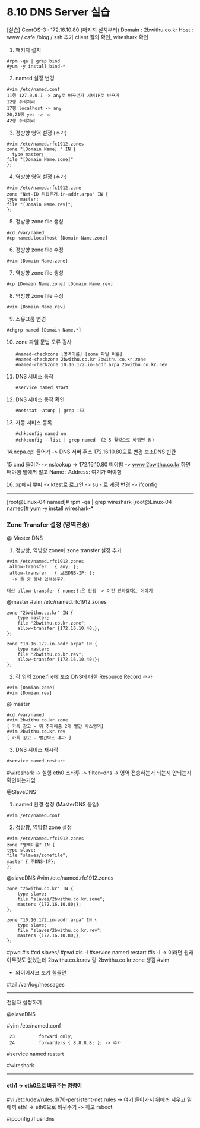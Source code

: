 # 8.10 DNS Server  실습 

[실습]
CentOS-3 : 172.16.10.80
(패키지 설치부터)
Domain : 2bwithu.co.kr
Host : www / cafe /blog / ssh 추가
client 질의 확인, wireshark 확인

1. 패키지 설치

  ```
  #rpm -qa | grep bind
  #yum -y install bind-*
  ```

  


2. named 설정 변경

  ```
  #vim /etc/named.conf
  11행 127.0.0.1 -> any로 바꾸던가 서버IP로 바꾸기
  12행 주석처리
  17행 localhost -> any
  20,21행 yes -> no
  42행 주석처리
  ```

  

3. 정방향 영역 설정 (추가)

  ```
  #vim /etc/named.rfc1912.zones
  zone "[Domain Name] " IN {
   	type master;
  file "[Domain Name.zone]"
  };
  ```

  

4. 역방향 영역 설정 (추가)

  ```
  #vim /etc/named.rfc1912.zone
  zone "Net-ID 뒤집은거.in-addr.arpa" IN {
  type master;
  file "[Domain Name.rev]";
  };
  ```

  

5. 정방향 zone file 생성

  ```
  #cd /var/named
  #cp named.localhost [Domain Name.zone]
  ```

  

6. 정방향 zone file 수정

  ```
  #vim [Domain Name.zone]
  ```

  

7. 역방향 zone file 생성

  ```
  #cp [Domain Name.zone] [Domain Name.rev]
  ```

  

8. 역방향 zone file 수정

  ```
  #vim [Domain Name.rev]
  ```

  

9. 소유그룹 변경

  ```
  #chgrp named [Domain Name.*]
  ```

  

10. zone 파일 문법 오류 검사

    ```
    #named-checkzone [영역이름] [zone 파일 이름]
    #named-checkzone 2bwithu.co.kr 2bwithu.co.kr.zone
    #named-checkzone 10.16.172.in-addr.arpa 2bwithu.co.kr.rev
    ```

    

11. DNS 서비스 동작

    ```
    #service named start
    ```

    

12. DNS 서비스 동작 확인

    ```
    #netstat -atunp | grep :53
    ```

    

13. 자동 서비스 등록

    ```
    #chkconfig named on
    #chkconfig --list | grep named  (2-5 활성으로 바뀌면 됨)
    ```

    

14.ncpa.cpl 들어가 -> DNS 서버 주소 172.16.10.80으로 변경 보조DNS 빈칸

15 cmd 들어가 -> nslookup -> 172.16.10.80 떠야함
-> www.2bwithu.co.kr 하면 떠야햄 밑에꺼 말고 Name : Address: 여기가 떠야함

16. xp에서 뿌띠 -> ktest로 로그인 -> su - 로 계정 변경 -> ifconfig

---------------------------------------------------------------------------------------
[root@Linux-04 named]# rpm -qa | grep wireshark
[root@Linux-04 named]# yum -y install wireshark-*



### Zone Transfer 설정 (영역전송)

@ Master DNS

1. 정방향, 역방향 zone에 zone transfer 설정 추가

  ```
  #vim /etc/named.rfc1912.zones
   allow-transfer 	{ any; };
   allow-transfer 	{ 보조DNS-IP; };
    -> 둘 중 하나 입력해주기 
  
  대신 allow-transfer	{ none;};은 안됨 -> 이건 안하겠다는 이야기
  ```

  

@master
#vim /etc/named.rfc1912.zones

```
zone "2bwithu.co.kr" IN {
	type master;
	file "2bwithu.co.kr.zone";
	allow-transfer {172.16.10.40;};
};

zone "10.16.172.in-addr.arpa" IN {
	type master;
	file "2bwithu.co.kr.rev";
	allow-transfer {172.16.10.40;};
};
```




2. 각 영역 zone file에 보조 DNS에 대한 Resource Record 추가

  ```
  #vim [Domian.zone]
  #vim [Domian.rev]
  ```

  

@ master

```
#cd /var/named
#vim 2bwithu.co.kr.zone
[ 카톡 참고 - 뭐 추가해줌 2개 빨간 박스영역]
#vim 2bwithu.co.kr.rev
[ 카톡 참고 - 빨간박스 추가 ]
```




3. DNS 서비스 재시작

  ```
  #service named restart
  ```

#wireshark -> 실행
eth0 스타투 -> filter=dns -> 영역 전송하는거 되는지 안되는지 확인하는거임 



@SlaveDNS

1. named 환경 설정 (MasterDNS 동일)

  ```
  #vim /etc/named.conf 
  ```

  

2. 정방향, 역방향 zone 설정

  ```
  #vim /etc/named.rfc1912.zones
  zone "영역이름" IN {	
  type slave;
  file "slaves/zonefile";
  master { 주DNS-IP};
  };
  ```

  

@slaveDNS
#vim /etc/named.rfc1912.zones

```
zone "2bwithu.co.kr" IN {
	type slave;
	file "slaves/2bwithu.co.kr.zone";
	masters {172.16.10.80;};
};

zone "10.16.172.in-addr.arpa" IN {
	type slave;
	file "slaves/2bwithu.co.kr.rev";
	masters {172.16.10.80;};
};
```

#pwd
#ls
#cd slaves/
#pwd 
#ls -l
#service named restart 
#ls -l -> 이러면 원래 아무것도 없었는데 2bwithu.co.kr.rev 랑 2bwithu.co.kr.zone 생김
#vim 

+ 와이어샤크 보기 힘들면
<master>
#tail /var/log/messages



--------------
전달자 설정하기 

@slaveDNS

#vim /etc/named.conf

```
 23         forward only;
 24         forwarders { 8.8.8.8; }; -> 추가
```

#service named restart

#wireshark


-----------------------------------


#### eth1 -> eth0으로 바꿔주는 명령어

#vi /etc/udev/rules.d/70-persistent-net.rules
-> 여기 들어가서 위에꺼 지우고 밑에꺼 eth1 -> eth0으로 바꿔주기
-> 하고 reboot

#ipconfig /flushdns